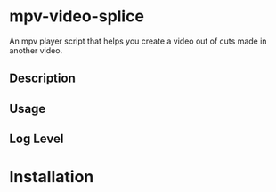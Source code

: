 # mpv-video-splice
An mpv player script that helps you create a video out of cuts made in another video.

## Description

## Usage

## Log Level

# Installation
